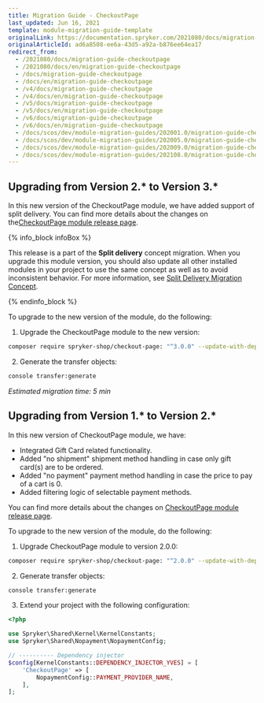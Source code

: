 ```yaml
---
title: Migration Guide - CheckoutPage
last_updated: Jun 16, 2021
template: module-migration-guide-template
originalLink: https://documentation.spryker.com/2021080/docs/migration-guide-checkoutpage
originalArticleId: ad6a8508-ee6a-43d5-a92a-b876ee64ea17
redirect_from:
  - /2021080/docs/migration-guide-checkoutpage
  - /2021080/docs/en/migration-guide-checkoutpage
  - /docs/migration-guide-checkoutpage
  - /docs/en/migration-guide-checkoutpage
  - /v4/docs/migration-guide-checkoutpage
  - /v4/docs/en/migration-guide-checkoutpage
  - /v5/docs/migration-guide-checkoutpage
  - /v5/docs/en/migration-guide-checkoutpage
  - /v6/docs/migration-guide-checkoutpage
  - /v6/docs/en/migration-guide-checkoutpage
  - /docs/scos/dev/module-migration-guides/202001.0/migration-guide-checkoutpage.html
  - /docs/scos/dev/module-migration-guides/202005.0/migration-guide-checkoutpage.html
  - /docs/scos/dev/module-migration-guides/202009.0/migration-guide-checkoutpage.html
  - /docs/scos/dev/module-migration-guides/202108.0/migration-guide-checkoutpage.html  
---
```


## Upgrading from Version 2.* to Version 3.*
In this new version of the CheckoutPage module, we have added support of split delivery. You can find more details about the changes on the[CheckoutPage module release page](https://github.com/spryker-shop/checkout-page/releases).

{% info_block infoBox %}

This release is a part of the **Split delivery** concept migration. When you upgrade this module version, you should also update all other installed modules in your project to use the same concept as well as to avoid inconsistent behavior. For more information, see [Split Delivery Migration Concept](/docs/scos/dev/migration-concepts/split-delivery-migration-concept.html).

{% endinfo_block %}

To upgrade to the new version of the module, do the following:

1. Upgrade the CheckoutPage module to the new version:
```bash
composer require spryker-shop/checkout-page: "^3.0.0" --update-with-dependencies
```

2. Generate the transfer objects:
```bash
console transfer:generate
```
*Estimated migration time: 5 min*

## Upgrading from Version 1.* to Version 2.*

In this new version of CheckoutPage module, we have:

* Integrated Gift Card related functionality.
* Added "no shipment" shipment method handling in case only gift card(s) are to be ordered.
* Added "no payment" payment method handling in case the price to pay of a cart is 0.
* Added filtering logic of selectable payment methods.

You can find more details about the changes on [CheckoutPage module release page](https://github.com/spryker-shop/checkout-page/releases).

To upgrade to the new version of the module, do the following:

1. Upgrade CheckoutPage module to version 2.0.0:

```bash
composer require spryker-shop/checkout-page: "^2.0.0" --update-with-dependencies
```

2. Generate transfer objects:

```bash
console transfer:generate
```

3. Extend your project with the following configuration:

```php
<?php

use Spryker\Shared\Kernel\KernelConstants;
use Spryker\Shared\Nopayment\NopaymentConfig;

// ---------- Dependency injector
$config[KernelConstants::DEPENDENCY_INJECTOR_YVES] = [
    'CheckoutPage' => [
        NopaymentConfig::PAYMENT_PROVIDER_NAME,
    ],
];
```
<!--Last review date: Sep 18, 2019-->
